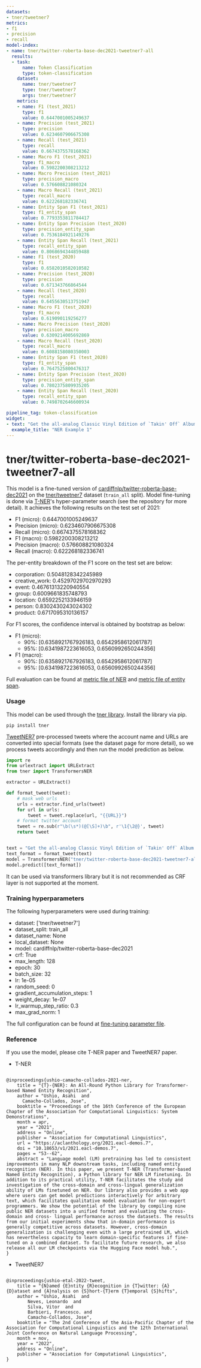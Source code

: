 ```yaml
---
datasets:
- tner/tweetner7
metrics:
- f1
- precision
- recall
model-index:
- name: tner/twitter-roberta-base-dec2021-tweetner7-all
  results:
  - task:
      name: Token Classification
      type: token-classification
    dataset:
      name: tner/tweetner7
      type: tner/tweetner7
      args: tner/tweetner7
    metrics:
    - name: F1 (test_2021)
      type: f1
      value: 0.6447001005249637
    - name: Precision (test_2021)
      type: precision
      value: 0.6234607906675308
    - name: Recall (test_2021)
      type: recall
      value: 0.6674375578168362
    - name: Macro F1 (test_2021)
      type: f1_macro
      value: 0.5982200308213212
    - name: Macro Precision (test_2021)
      type: precision_macro
      value: 0.576608821080324
    - name: Macro Recall (test_2021)
      type: recall_macro
      value: 0.622268182336741
    - name: Entity Span F1 (test_2021)
      type: f1_entity_span
      value: 0.7793353811784417
    - name: Entity Span Precision (test_2020)
      type: precision_entity_span
      value: 0.7536184921149276
    - name: Entity Span Recall (test_2021)
      type: recall_entity_span
      value: 0.8068694344859488
    - name: F1 (test_2020)
      type: f1
      value: 0.6582010582010582
    - name: Precision (test_2020)
      type: precision
      value: 0.671343766864544
    - name: Recall (test_2020)
      type: recall
      value: 0.6455630513751947
    - name: Macro F1 (test_2020)
      type: f1_macro
      value: 0.619090119256277
    - name: Macro Precision (test_2020)
      type: precision_macro
      value: 0.6309214005692869
    - name: Macro Recall (test_2020)
      type: recall_macro
      value: 0.6088158080350003
    - name: Entity Span F1 (test_2020)
      type: f1_entity_span
      value: 0.7647525800476317
    - name: Entity Span Precision (test_2020)
      type: precision_entity_span
      value: 0.7802375809935205
    - name: Entity Span Recall (test_2020)
      type: recall_entity_span
      value: 0.7498702646600934

pipeline_tag: token-classification
widget:
- text: "Get the all-analog Classic Vinyl Edition of `Takin' Off` Album from {@herbiehancock@} via {@bluenoterecords@} link below: {{URL}}"
  example_title: "NER Example 1"
---
```

# tner/twitter-roberta-base-dec2021-tweetner7-all

This model is a fine-tuned version of [cardiffnlp/twitter-roberta-base-dec2021](https://huggingface.co/cardiffnlp/twitter-roberta-base-dec2021) on the 
[tner/tweetner7](https://huggingface.co/datasets/tner/tweetner7) dataset (`train_all` split).
Model fine-tuning is done via [T-NER](https://github.com/asahi417/tner)'s hyper-parameter search (see the repository
for more detail). It achieves the following results on the test set of 2021:
- F1 (micro): 0.6447001005249637
- Precision (micro): 0.6234607906675308
- Recall (micro): 0.6674375578168362
- F1 (macro): 0.5982200308213212
- Precision (macro): 0.576608821080324
- Recall (macro): 0.622268182336741



The per-entity breakdown of the F1 score on the test set are below:
- corporation: 0.5048128342245989
- creative_work: 0.45297029702970293
- event: 0.46761313220940554
- group: 0.6009661835748793
- location: 0.6592252133946159
- person: 0.8302430243024302
- product: 0.6717095310136157 

For F1 scores, the confidence interval is obtained by bootstrap as below:
- F1 (micro): 
    - 90%: [0.6358921767926183, 0.6542958612061787]
    - 95%: [0.6341987223616053, 0.6560992650244356] 
- F1 (macro): 
    - 90%: [0.6358921767926183, 0.6542958612061787]
    - 95%: [0.6341987223616053, 0.6560992650244356] 

Full evaluation can be found at [metric file of NER](https://huggingface.co/tner/twitter-roberta-base-dec2021-tweetner7-all/raw/main/eval/metric.json) 
and [metric file of entity span](https://huggingface.co/tner/twitter-roberta-base-dec2021-tweetner7-all/raw/main/eval/metric_span.json).

### Usage
This model can be used through the [tner library](https://github.com/asahi417/tner). Install the library via pip.   
```shell
pip install tner
```
[TweetNER7](https://huggingface.co/datasets/tner/tweetner7) pre-processed tweets where the account name and URLs are 
converted into special formats (see the dataset page for more detail), so we process tweets accordingly and then run the model prediction as below.  

```python
import re
from urlextract import URLExtract
from tner import TransformersNER

extractor = URLExtract()

def format_tweet(tweet):
    # mask web urls
    urls = extractor.find_urls(tweet)
    for url in urls:
        tweet = tweet.replace(url, "{{URL}}")
    # format twitter account
    tweet = re.sub(r"\b(\s*)(@[\S]+)\b", r'\1{\2@}', tweet)
    return tweet


text = "Get the all-analog Classic Vinyl Edition of `Takin' Off` Album from @herbiehancock via @bluenoterecords link below: http://bluenote.lnk.to/AlbumOfTheWeek"
text_format = format_tweet(text)
model = TransformersNER("tner/twitter-roberta-base-dec2021-tweetner7-all")
model.predict([text_format])
```
It can be used via transformers library but it is not recommended as CRF layer is not supported at the moment.

### Training hyperparameters

The following hyperparameters were used during training:
 - dataset: ['tner/tweetner7']
 - dataset_split: train_all
 - dataset_name: None
 - local_dataset: None
 - model: cardiffnlp/twitter-roberta-base-dec2021
 - crf: True
 - max_length: 128
 - epoch: 30
 - batch_size: 32
 - lr: 1e-05
 - random_seed: 0
 - gradient_accumulation_steps: 1
 - weight_decay: 1e-07
 - lr_warmup_step_ratio: 0.3
 - max_grad_norm: 1

The full configuration can be found at [fine-tuning parameter file](https://huggingface.co/tner/twitter-roberta-base-dec2021-tweetner7-all/raw/main/trainer_config.json).

### Reference
If you use the model, please cite T-NER paper and TweetNER7 paper.
- T-NER
```

@inproceedings{ushio-camacho-collados-2021-ner,
    title = "{T}-{NER}: An All-Round Python Library for Transformer-based Named Entity Recognition",
    author = "Ushio, Asahi  and
      Camacho-Collados, Jose",
    booktitle = "Proceedings of the 16th Conference of the European Chapter of the Association for Computational Linguistics: System Demonstrations",
    month = apr,
    year = "2021",
    address = "Online",
    publisher = "Association for Computational Linguistics",
    url = "https://aclanthology.org/2021.eacl-demos.7",
    doi = "10.18653/v1/2021.eacl-demos.7",
    pages = "53--62",
    abstract = "Language model (LM) pretraining has led to consistent improvements in many NLP downstream tasks, including named entity recognition (NER). In this paper, we present T-NER (Transformer-based Named Entity Recognition), a Python library for NER LM finetuning. In addition to its practical utility, T-NER facilitates the study and investigation of the cross-domain and cross-lingual generalization ability of LMs finetuned on NER. Our library also provides a web app where users can get model predictions interactively for arbitrary text, which facilitates qualitative model evaluation for non-expert programmers. We show the potential of the library by compiling nine public NER datasets into a unified format and evaluating the cross-domain and cross- lingual performance across the datasets. The results from our initial experiments show that in-domain performance is generally competitive across datasets. However, cross-domain generalization is challenging even with a large pretrained LM, which has nevertheless capacity to learn domain-specific features if fine- tuned on a combined dataset. To facilitate future research, we also release all our LM checkpoints via the Hugging Face model hub.",
}

```
- TweetNER7
```

@inproceedings{ushio-etal-2022-tweet,
    title = "{N}amed {E}ntity {R}ecognition in {T}witter: {A} {D}ataset and {A}nalysis on {S}hort-{T}erm {T}emporal {S}hifts",
    author = "Ushio, Asahi  and
        Neves, Leonardo  and
        Silva, Vitor  and
        Barbieri, Francesco. and
        Camacho-Collados, Jose",
    booktitle = "The 2nd Conference of the Asia-Pacific Chapter of the Association for Computational Linguistics and the 12th International Joint Conference on Natural Language Processing",
    month = nov,
    year = "2022",
    address = "Online",
    publisher = "Association for Computational Linguistics",
}

```


